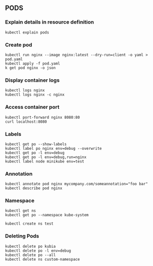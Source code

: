 ## PODS

### Explain details in resource definition
```
kubectl explain pods
```
### Create pod 

```
kubectl run nginx --image nginx:latest --dry-run=client -o yaml > pod.yaml
kubectl apply -f pod.yaml
k get pod nginx -o json

```

### Display container logs

```
kubectl logs nginx
kubectl logs nginx -c nginx
```

### Access container port

```
kubectl port-forward nginx 8080:80
curl localhost:8080
```

### Labels

```
kubectl get po --show-labels
kubectl label po nginx env=debug --overwrite
kubectl get po -l env=debug
kubectl get po -l env=debug,run=nginx
kubectl label node minikube env=test
```

### Annotation

```
kubectl annotate pod nginx mycompany.com/someannotation="foo bar"
kubectl describe pod nginx
```

### Namespace 

```
kubectl get ns
kubectl get po --namespace kube-system

kubectl create ns test
```

### Deleting Pods

```
kubectl delete po kubia
kubectl delete po -l env=debug
kubectl delete po --all
kubectl delete ns custom-namespace

```